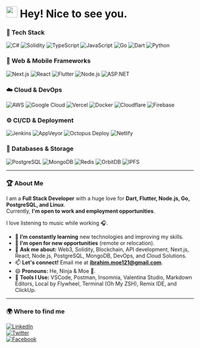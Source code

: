 <h1><img src="https://emojis.slackmojis.com/emojis/images/1531849430/4246/blob-sunglasses.gif?1531849430" width="30"/> Hey! Nice to see you.</h1>

### 🔧 Tech Stack

![C#](https://img.shields.io/badge/CSharp-512BD4?style=flat-square&logo=csharp&logoColor=white)
![Solidity](https://img.shields.io/badge/Solidity-363636?style=flat-square&logo=solidity&logoColor=white)
![TypeScript](https://img.shields.io/badge/TypeScript-007ACC?style=flat-square&logo=typescript&logoColor=white)
![JavaScript](https://img.shields.io/badge/JavaScript-F7DF1E?style=flat-square&logo=javascript&logoColor=black)
![Go](https://img.shields.io/badge/Go-00ADD8?style=flat-square&logo=go&logoColor=white)
![Dart](https://img.shields.io/badge/Dart-0175C2?style=flat-square&logo=dart&logoColor=white)
![Python](https://img.shields.io/badge/Python-3776AB?style=flat-square&logo=python&logoColor=white)

### 🚀 Web & Mobile Frameworks

![Next.js](https://img.shields.io/badge/Next.js-000000?style=flat-square&logo=next.js&logoColor=white)
![React](https://img.shields.io/badge/React-61DAFB?style=flat-square&logo=react&logoColor=black)
![Flutter](https://img.shields.io/badge/Flutter-02569B?style=flat-square&logo=flutter&logoColor=white)
![Node.js](https://img.shields.io/badge/Node.js-43853D?style=flat-square&logo=node.js&logoColor=white)
![ASP.NET](https://img.shields.io/badge/ASP.NET-512BD4?style=flat-square&logo=dotnet&logoColor=white)

### ☁️ Cloud & DevOps

![AWS](https://img.shields.io/badge/AWS-232F3E?style=flat-square&logo=amazon-aws&logoColor=white)
![Google Cloud](https://img.shields.io/badge/Google_Cloud-4285F4?style=flat-square&logo=google-cloud&logoColor=white)
![Vercel](https://img.shields.io/badge/Vercel-000000?style=flat-square&logo=vercel&logoColor=white)
![Docker](https://img.shields.io/badge/Docker-2496ED?style=flat-square&logo=docker&logoColor=white)
![Cloudflare](https://img.shields.io/badge/Cloudflare-F38020?style=flat-square&logo=cloudflare&logoColor=white)
![Firebase](https://img.shields.io/badge/Firebase-FFCA28?style=flat-square&logo=firebase&logoColor=black)

### ⚙️ CI/CD & Deployment

![Jenkins](https://img.shields.io/badge/Jenkins-D24939?style=flat-square&logo=jenkins&logoColor=white)
![AppVeyor](https://img.shields.io/badge/AppVeyor-00B3E0?style=flat-square&logo=appveyor&logoColor=white)
![Octopus Deploy](https://img.shields.io/badge/Octopus_Deploy-2F93E0?style=flat-square&logo=octopus-deploy&logoColor=white)
![Netlify](https://img.shields.io/badge/Netlify-00C7B7?style=flat-square&logo=netlify&logoColor=white)

### 📂 Databases & Storage

![PostgreSQL](https://img.shields.io/badge/PostgreSQL-336791?style=flat-square&logo=postgresql&logoColor=white)
![MongoDB](https://img.shields.io/badge/MongoDB-47A248?style=flat-square&logo=mongodb&logoColor=white)
![Redis](https://img.shields.io/badge/Redis-DC382D?style=flat-square&logo=redis&logoColor=white)
![OrbitDB](https://img.shields.io/badge/OrbitDB-FF4500?style=flat-square&logo=orbitdb&logoColor=white)
![IPFS](https://img.shields.io/badge/IPFS-65C2CB?style=flat-square&logo=ipfs&logoColor=white)

---

### 🏆 About Me

I am a **Full Stack Developer** with a huge love for **Dart, Flutter, Node.js, Go, PostgreSQL, and Linux**.  
Currently, **I'm open to work and employment opportunities**.  

I love listening to music while working 🎧.  

- 🌱 **I’m constantly learning** new technologies and improving my skills.  
- 👯 **I'm open for new opportunities** (remote or relocation).  
- 💬 **Ask me about:** Web3, Solidity, Blockchain, API development, Next.js, React, Node.js, PostgreSQL, MongoDB, DevOps, and Cloud Solutions.  
- 📫 **Let's connect!** Email me at **ibrahim.moe121@gmail.com**.  
- 😄 **Pronouns:** He, Ninja & Moe 🥷.  
- 🔧 **Tools I Use:** VSCode, Postman, Insomnia, Valentina Studio, Markdown Editors, Local by Flywheel, Terminal (Oh My ZSH), Remix IDE, and ClickUp.

---

### 🌍 Where to find me

[![LinkedIn](https://img.shields.io/badge/LinkedIn-0077B5?style=flat-square&logo=linkedin&logoColor=white)](https://www.linkedin.com/in/mohamed-ibrahim-a71108243/)  
[![Twitter](https://img.shields.io/badge/Twitter-1DA1F2?style=flat-square&logo=twitter&logoColor=white)](https://twitter.com/N1nja101)  
[![Facebook](https://img.shields.io/badge/Facebook-1877F2?style=flat-square&logo=facebook&logoColor=white)](https://www.facebook.com/mohamad.ahmad.75033149/)  
